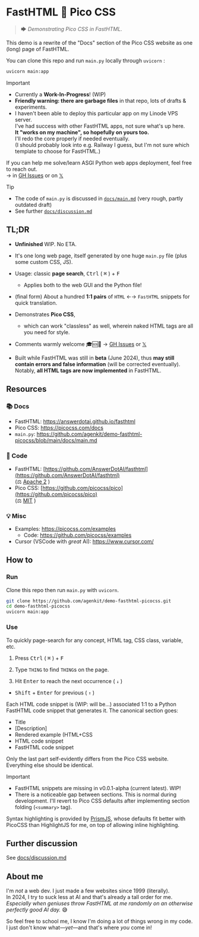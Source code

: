 # FastHTML 🧡 Pico CSS

> 🡆 *Demonstrating Pico CSS in FastHTML.*

This demo is a rewrite of the "Docs" section of the Pico CSS website as one (long) page of FastHTML.

You can clone this repo and run `main.py` locally through `uvicorn` :

```bash
uvicorn main:app
```

> [!IMPORTANT]  
> - Currently a **Work-In-Progress**! (WIP)
> - **Friendly warning: there are garbage files** in that repo, lots of drafts & experiments. 
> - I haven't been able to deploy this particular app on my Linode VPS server.  
> I've had success with other FastHTML apps, not sure what's up here.  
> **It "works on my machine", so hopefully on yours too.**  
> I'll redo the core properly if needed eventually.  
> (I should probably look into e.g. Railway I guess, but I'm not sure which template to choose for FastHTML.)
>
> If you can help me solve/learn ASGI Python web apps deployment, feel free to reach out.  
> → in [GH Issues](https://github.com/agenkit/demo-fasthtml-picocss/issues) or on [𝕏](https://x.com/x__kit)

> [!TIP]
> - The code of `main.py` is discussed in [`docs/main.md`](https://github.com/agenkit/demo-fasthtml-picocss/blob/main/docs/main.md) (very rough, partly outdated draft)  
> - See further [`docs/discussion.md`](https://github.com/agenkit/demo-fasthtml-picocss/blob/main/docs/discussion.md)


## TL;DR

- **Unfinished** WIP. No ETA.

- It's one long web page, itself generated by one huge `main.py` file (plus some custom CSS, JS).

- Usage: classic **page search**, <kbd>Ctrl</kbd> ( <kbd>⌘</kbd> ) + <kbd>F</kbd>
  - Applies both to the web GUI and the Python file!

- (final form) About a hundred **1:1 pairs** of `HTML` ←→ `FastHTML` snippets for quick translation.

- Demonstrates **Pico CSS**,
  - which can work "classless" as well, wherein naked HTML tags are all you need for style.

- Comments warmly welcome 🎓🆘🙏 → [GH Issues](https://github.com/agenkit/demo-fasthtml-picocss/issues) or [𝕏](https://x.com/x__kit)

- Built while FastHTML was still in **beta** (June 2024), thus **may still contain errors and false information** (will be corrected eventually).  
Notably, **all HTML tags are now implemented** in FastHTML.




## Resources

### 📚 Docs

- FastHTML: <https://answerdotai.github.io/fasthtml>
- Pico CSS: <https://picocss.com/docs>
- `main.py`: https://github.com/agenkit/demo-fasthtml-picocss/blob/main/docs/main.md

### 🧬 Code

- FastHTML: [https://github.com/AnswerDotAI/fasthtml](https://github.com/AnswerDotAI/fasthtml)  
(⚖️ [Apache 2](https://github.com/AnswerDotAI/fasthtml/blob/main/LICENSE) )
- Pico CSS: [https://github.com/picocss/pico](https://github.com/picocss/pico)  
(⚖️ [MIT](https://github.com/picocss/pico/blob/main/LICENSE.md) )

### 💡 Misc

- Examples: <https://picocss.com/examples>  
  - Code: <https://github.com/picocss/examples>  
- Cursor (VSCode with *great* AI): <https://www.cursor.com/>


## How to

### Run

Clone this repo then run `main.py` with `uvicorn`.

```sh
git clone https://github.com/agenkit/demo-fasthtml-picocss.git
cd demo-fasthtml-picocss
uvicorn main:app
```

### Use

To quickly page-search for any concept, HTML tag, CSS class, variable, etc.

1. Press <kbd>Ctrl</kbd> ( <kbd>⌘</kbd> ) + <kbd>F</kbd> 

2. Type `THING` to find `THING`s on the page.

3. Hit <kbd>Enter</kbd> to reach the next occurrence ( `↓` )

  - <kbd>Shift</kbd> + <kbd>Enter</kbd> for previous ( `↑` )

Each HTML code snippet is (WIP: will be…) associated 1:1 to a Python FastHTML code snippet that generates it. The canonical section goes:

- Title
- \[Description\]
- Rendered example (HTML+CSS
- HTML code snippet
- FastHTML code snippet

Only the last part self-evidently differs from the Pico CSS website. Everything else should be identical.

> [!IMPORTANT]
> - FastHTML snippets are missing in v0.0.1-alpha (current latest). WIP!
> - There is a noticeable gap between sections. This is normal during development. I'll revert to Pico CSS defaults after implementing section folding (`<summary>` tag).

Syntax highlighting is provided by [PrismJS](https://prismjs.com/), whose defaults fit better with PicoCSS than HighlightJS for me, on top of allowing inline highlighting.


## Further discussion

See [docs/discussion.md](https://github.com/agenkit/demo-fasthtml-picocss/blob/main/docs/discussion.md)


## About me

I'm *not* a web dev. I just made a few websites since 1999 (literally).  
In 2024, I try to suck less at AI and that's already a tall order for me.  
*Especially when geniuses throw FastHTML at me randomly on an otherwise perfectly good AI day.* 😅

So feel free to school me, I know I'm doing a lot of things wrong in my code.  
I just don't know what—*yet*—and that's where *you* come in!
